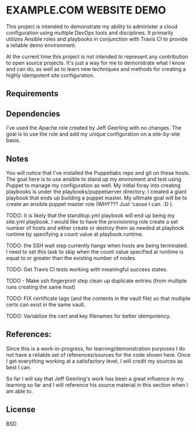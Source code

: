 EXAMPLE.COM WEBSITE DEMO 
========================

This project is intended to demonstrate my ability to administer a cloud configuration using multiple DevOps tools and disciplines.  It primarily utilizes Ansible roles and playbooks in conjunction with Travis CI to provide a reliable demo environment.

At the current time this project is not intended to represent any contribution to open source projects.  It's just a way for me to demonstrate what I know and can do, as well as to learn new techniques and methods for creating a highly idempotent site configuration.


Requirements
------------

Dependencies
------------

I've used the Apache role created by Jeff Geerling with no changes.  The goal is to use the role and add my unique configuration on a site-by-site basis.

Notes
-----

You will notice that I've installed the Puppetlabs repo and git on these hosts.  The goal here is to use ansible to stand up my enviroment and test using Puppet to manage my configuration as well.  My initial foray into creating playbooks is under the playbooks/puppetserver directory.  I created a giant playbook that ends up building a puppet master.  My ultimate goal will be to create an ansible puppet master role (WHY??? Just 'cause I can.   :D   ).

TODO:  It is likely that the standitup.yml playbook will end up being my site.yml playbook.  I would like to have the provisioning role create a set number of hosts and either create or destroy them as needed at playbook runtime by specifying a count value at playbook runtime.

 TODO:  the SSH wait step currently hangs when hosts are being terminated.  I need to set this task to skip when the count value specified at runtime is equal to or greater than the existing number of nodes.

TODO:  Get Travis CI tests working with meaningful success states.

TODO - Make ssh fingerprint step clean up duplicate entries (from multiple runs creating the same host)

TODO:  FIX certificate tags (and the contents in the vault file) so that multiple certs can exist in the same vault.

TODO:  Variablize the cert and key filenames for better idempotency.

References:
-------

Since this is a work-in-progress, for learning/demonstration purposes I do not have a reliable set of references/sources for the code shown here.  Once I get everything working at a satisfactory level, I will credit my sources as best I can.

So far I will say that Jeff Geerling's work has been a great influence in my learning so far and I will reference his source material in this section when I am able to.

License
-------

BSD


